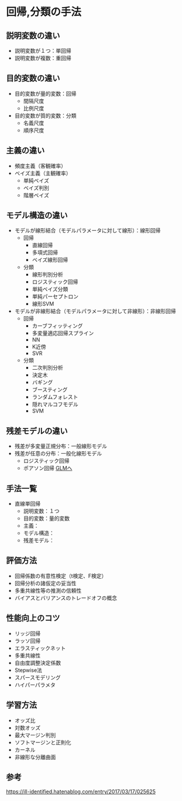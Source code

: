 # 回帰,分類の手法

## 説明変数の違い

- 説明変数が１つ：単回帰
- 説明変数が複数：重回帰

## 目的変数の違い

- 目的変数が量的変数：回帰
  - 間隔尺度
  - 比例尺度
- 目的変数が質的変数：分類
  - 名義尺度
  - 順序尺度

## 主義の違い

- 頻度主義（客観確率）
- ベイズ主義（主観確率）
  - 単純ベイズ
  - ベイズ判別
  - 階層ベイズ

## モデル構造の違い

- モデルが線形結合（モデルパラメータに対して線形）：線形回帰
  - 回帰
    - 直線回帰
    - 多項式回帰
    - ベイズ線形回帰
  - 分類
    - 線形判別分析
    - ロジスティック回帰
    - 単純ベイズ分類
    - 単純パーセプトロン
    - 線形SVM
- モデルが非線形結合（モデルパラメータに対して非線形）：非線形回帰
  - 回帰
    - カーブフィッティング
    - 多変量適応回帰スプライン
    -	NN
    - K近傍
    - SVR
  - 分類
    - 二次判別分析
    - 決定木
    - バギング
    - ブースティング
    - ランダムフォレスト
    - 隠れマルコフモデル
    - SVM

## 残差モデルの違い

- 残差が多変量正規分布：一般線形モデル
- 残差が任意の分布：一般化線形モデル
  - ロジスティック回帰
  - ポアソン回帰
  [GLMへ](https://www.jstage.jst.go.jp/article/weed/55/4/55_4_268/_pdf)

## 手法一覧

- 直線単回帰
  - 説明変数：１つ
  - 目的変数：量的変数
  - 主義：
  - モデル構造：
  - 残差モデル：

## 評価方法

- 回帰係数の有意性検定（t検定、F検定）
- 回帰分析の諸仮定の妥当性
- 多重共線性等の推測の信頼性
- バイアスとバリアンスのトレードオフの概念

## 性能向上のコツ

- リッジ回帰
- ラッソ回帰
- エラスティックネット
- 多重共線性
- 自由度調整決定係数
- Stepwise法
- スパースモデリング
- ハイパーパラメタ

## 学習方法

- オッズ比
- 対数オッズ
- 最大マージン判別
- ソフトマージンと正則化
- カーネル
- 非線形な分離曲面

## 参考

https://ill-identified.hatenablog.com/entry/2017/03/17/025625


